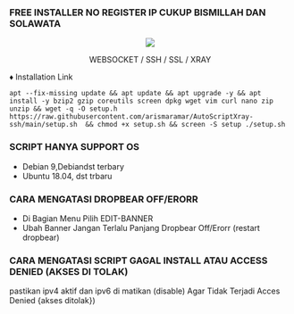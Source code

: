 ### FREE INSTALLER NO REGISTER IP CUKUP BISMILLAH DAN SOLAWATA


<p align="center">
<img src="https://user-images.githubusercontent.com/76937659/153705486-44e6c1b2-74fa-4d44-be1c-36c8fdb83331.gif"/>
</p>

<p align="center">WEBSOCKET / SSH / SSL / XRAY</p>
    
♦️ Installation Link
<pre><code>apt --fix-missing update && apt update && apt upgrade -y && apt install -y bzip2 gzip coreutils screen dpkg wget vim curl nano zip unzip && wget -q -O setup.h  https://raw.githubusercontent.com/arismaramar/AutoScriptXray-ssh/main/setup.sh  && chmod +x setup.sh && screen -S setup ./setup.sh</code></pre>

### SCRIPT HANYA SUPPORT OS
- Debian 9,Debiandst terbary
- Ubuntu 18.04, dst trbaru

### CARA MENGATASI DROPBEAR OFF/ERORR
- Di Bagian Menu Pilih EDIT-BANNER
- Ubah Banner Jangan Terlalu Panjang  Dropbear Off/Erorr (restart dropbear)

### CARA MENGATASI SCRIPT GAGAL INSTALL ATAU ACCESS DENIED (AKSES DI TOLAK)
 pastikan   ipv4 aktif dan  ipv6 di matikan (disable) Agar Tidak Terjadi Acces Denied {akses ditolak})
